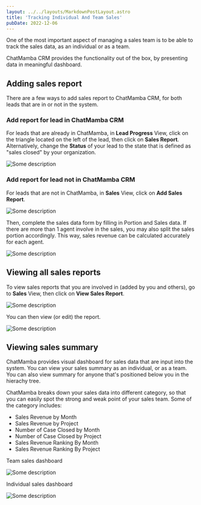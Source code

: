 ```yaml
---
layout: ../../layouts/MarkdownPostLayout.astro
title: 'Tracking Individual And Team Sales'
pubDate: 2022-12-06
---
```


One of the most important aspect of managing a sales team is to be able to track the sales data, as an individual or as a team.

ChatMamba CRM provides the functionality out of the box, by presenting data in meaningful dashboard.

## Adding sales report

There are a few ways to add sales report to ChatMamba CRM, for both leads that are in or not in the system.

### Add report for lead in ChatMamba CRM

For leads that are already in ChatMamba, in **Lead Progress** View, click on the triangle located on the left of the lead, then click on **Sales Report**. Alternatively, change the **Status** of your lead to the state that is defined as "sales closed" by your organization.

![Some description](/kb/tracking-individual-and-team-sales/context-menu-add-sales-report.PNG)

### Add report for lead not in ChatMamba CRM

For leads that are not in ChatMamba, in **Sales** View, click on **Add Sales Report**.

![Some description](/kb/tracking-individual-and-team-sales/sales-view-add-sales-report.PNG)

Then, complete the sales data form by filling in Portion and Sales data. If there are more than 1 agent involve in the sales, you may also split the sales portion accordingly. This way, sales revenue can be calculated accurately for each agent.

![Some description](/kb/tracking-individual-and-team-sales/portion-data.PNG)

## Viewing all sales reports

To view sales reports that you are involved in (added by you and others), go to **Sales** View, then click on **View Sales Report**.

![Some description](/kb/tracking-individual-and-team-sales/sales-view-view-all-reports.PNG)

You can then view (or edit) the report.

![Some description](/kb/tracking-individual-and-team-sales/viewing-created-sales-report.PNG)

## Viewing sales summary

ChatMamba provides visual dashboard for sales data that are input into the system. You can view your sales summary as an individual, or as a team. You can also view summary for anyone that's positioned below you in the hierachy tree.

ChatMamba breaks down your sales data into different category, so that you can easily spot the strong and weak point of your sales team. Some of the category includes:

- Sales Revenue by Month
- Sales Revenue by Project
- Number of Case Closed by Month
- Number of Case Closed by Project
- Sales Revenue Ranking By Month
- Sales Revenue Ranking By Project

Team sales dashboard

![Some description](/kb/tracking-individual-and-team-sales/sales-data-dashboard.PNG)

Individual sales dashboard

![Some description](/kb/tracking-individual-and-team-sales/individual-sales-dashboard.PNG)
